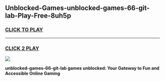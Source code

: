 
## Unblocked-Games-unblocked-games-66-git-lab-Play-Free-8uh5p
<h3>
<a href="https://premium76.site?title=unblocked-games-66-git-lab&ref=20M">CLICK TO PLAY</a></h3>
<hr>

<h3>
<a href="https://premium76.site?title=unblocked-games-66-git-lab&ref=20M">CLICK 2 PLAY</a>
  
</h3>

<a href="https://premium76.site?title=unblocked-games-66-git-lab&ref=19M"><img src="https://clearcache.store/games.png"></a>


**unblocked-games-66-git-lab games unblocked: Your Gateway to Fun and Accessible Online Gaming**
